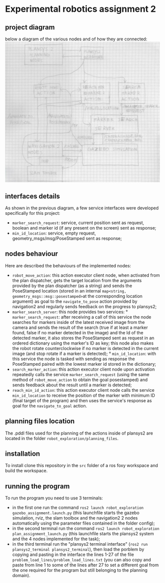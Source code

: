 # Experimental robotics assignment 2
## project diagram
below a diagram of the various nodes and of how they are connected:
![diagram of nodes](images_folder/diagram_image.jpg)


## interfaces details
As shown in the previous diagram, a few service interfaces were developed specifically for this project:
- `marker_search_request`: service, current position sent as request, boolean and marker id (if any present on the screen) sent as response;
- `min_id_location`: service, empty request, geometry_msgs/msg/PoseStamped sent as response;


## nodes behaviour 

Here are described the behaviours of the implemented nodes:
- `robot_move_action`: this action executor client node, when activated from the plan dispatcher, gets the target location from the arguments provided by the plan dispatcher (as a string) and sends the PoseStamped location (stored in an internal `map<string, geometry_msgs::msg::posestamped>`at the corresponding location argument) as goal to the `navigate_to_pose` action provided by navigation2 and regularly sends feedback on the progress to plansys2;
- `marker_search_server`: this node provides two services:
° `marker_search_request`: after receiving a call of this service the node searches for markers inside of the latest received image from the camera and sends the result of the search (true if at least a marker found, false if no marker detected in the image) and the Id of the detected marker, it also stores the PoseStamped sent as request in an ordered dictionary using the marker's ID as key; this node also
makes the robot rotate counterclockwise if no marker is detected in the current image (and stop rotate if a marker is detected);
° `min_id_location`: with this service the node is tasked with sending as response the PoseStamped paired with the lowest marker id stored in the dictionary;
- `search_marker_action`: this action executor client node upon activation repeatedly calls the service `marker_search_request` (using the same method of `robot_move_action` to obtain the goal posestamped) and sends feedback about the result until a marker is detected;
- `reach_min_id_action`: this action executor client node calls the service `min_id_location` to receive the position of the marker with minimum ID (final target of the program) and then uses the service's response as goal for the `navigate_to_goal` action.

## planning files location
The .pddl files used for the planning of the actions inside of plansys2 are located in the folder `robot_exploration/planning_files`.

## installation
To install clone this repository in the `src` folder of a ros foxy workspace and build the workspace.

## running the program 
To run the program you need to use 3 terminals:
- in the first one run the command `ros2 launch robot_exploration gazebo_assignment.launch.py` (this launchfile starts the gazebo simulation, rviz, the slam toolbox and the navigation2 2 nodes automatically using the parameter files contained in the folder config);
- in the second terminal run the command `ros2 launch robot_exploration plan_assignment_launch.py` (this launchfile starts the plansys2 system and the 4 nodes implemented for the task);
- in the third terminal run the "plansys2 terminal interface" (`ros2 run plansys2_terminal plansys2_terminal`), then load the porblem by copying and pasting in the interface the lines 1-27 of the file `problem_load_lines/problem_load_lines.txt` (you can also copy and paste from line 1 to some of the lines after 27 to set a different goal from the one required for the program but still belonging to the planning domain).

